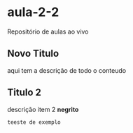 # aula-2-2
Repositório de aulas ao vivo


## Novo Titulo
aqui tem a descrição de todo o conteudo

## Titulo 2
descrição item 2 **negrito**

```sh
teeste de exemplo
```
